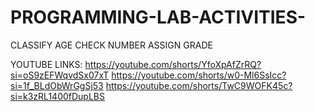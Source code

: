 # PROGRAMMING-LAB-ACTIVITIES-
CLASSIFY AGE
CHECK NUMBER
ASSIGN GRADE

YOUTUBE LINKS:
https://youtube.com/shorts/YfoXpAfZrRQ?si=oS9zEFWqvdSx07xT
https://youtube.com/shorts/w0-Ml6SsIcc?si=1f_BLdObWrGgSj53
https://youtube.com/shorts/TwC9WOFK45c?si=k3zRL1400fDupLBS
